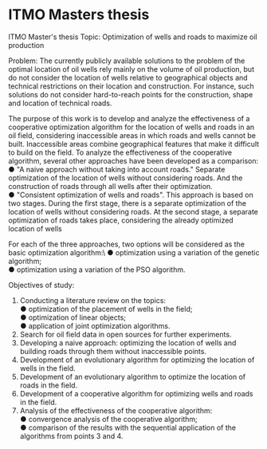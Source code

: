 # ITMO Masters thesis
ITMO Master's thesis 
Topic: Optimization of wells and roads to maximize oil production

Problem: The currently publicly available solutions to the problem of the optimal location of oil wells rely mainly on the volume of oil production, but do not consider the location of wells relative to geographical objects and technical restrictions on their location and construction. For instance, such solutions do not consider hard-to-reach points for the construction, shape and location of technical roads.

The purpose of this work is to develop and analyze the effectiveness of a cooperative optimization algorithm for the location of wells and roads in an oil field, considering inaccessible areas in which roads and wells cannot be built. Inaccessible areas combine geographical features that make it difficult to build on the field. To analyze the effectiveness of the cooperative algorithm, several other approaches have been developed as a comparison: \
●	"A naive approach without taking into account roads."  Separate optimization of the location of wells without considering roads. And the construction of roads through all wells after their optimization. \
●	"Consistent optimization of wells and roads". This approach is based on two stages. During the first stage, there is a separate optimization of the location of wells without considering roads. At the second stage, a separate optimization of roads takes place, considering the already optimized location of wells

For each of the three approaches, two options will be considered as the basic optimization algorithm:\ 
●	optimization using a variation of the genetic algorithm;\
●	optimization using a variation of the PSO algorithm.

Objectives of study:
1.	Conducting a literature review on the topics: \
●	optimization of the placement of wells in the field;\
●	optimization of linear objects;\
●	application of joint optimization algorithms.
2.	Search for oil field data in open sources for further experiments.
3.	Developing a naive approach: optimizing the location of wells and building roads through them without inaccessible points.
4.	Development of an evolutionary algorithm for optimizing the location of wells in the field.
5.	Development of an evolutionary algorithm to optimize the location of roads in the field.
6.	Development of a cooperative algorithm for optimizing wells and roads in the field.
7.	Analysis of the effectiveness of the cooperative algorithm:\
●	convergence analysis of the cooperative algorithm;\
●	comparison of the results with the sequential application of the algorithms from points 3 and 4.



